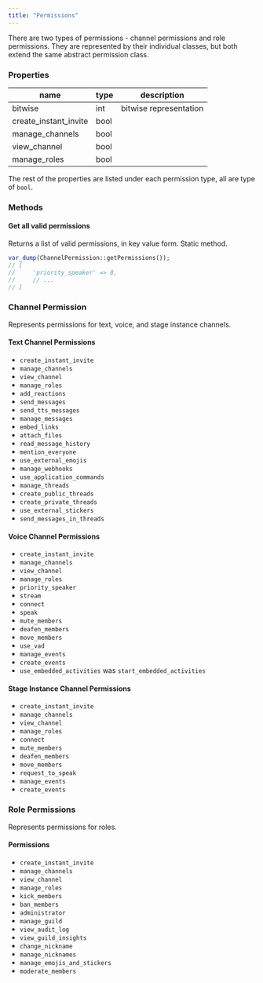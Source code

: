 ```yaml
---
title: "Permissions"
---
```


There are two types of permissions - channel permissions and role permissions. They are represented by their individual classes, but both extend the same abstract permission class.

### Properties

| name                    | type | description            |
| ----------------------- | ---- | ---------------------- |
| bitwise                 | int  | bitwise representation |
| create\_instant\_invite | bool |                        |
| manage\_channels        | bool |                        |
| view\_channel           | bool |                        |
| manage\_roles           | bool |                        |

The rest of the properties are listed under each permission type, all are type of `bool`.

### Methods

#### Get all valid permissions

Returns a list of valid permissions, in key value form. Static method.

```php
var_dump(ChannelPermission::getPermissions());
// [
//     'priority_speaker' => 8,
//     // ...
// ]
```

### Channel Permission

Represents permissions for text, voice, and stage instance channels.

#### Text Channel Permissions

- `create_instant_invite`
- `manage_channels`
- `view_channel`
- `manage_roles`
- `add_reactions`
- `send_messages`
- `send_tts_messages`
- `manage_messages`
- `embed_links`
- `attach_files`
- `read_message_history`
- `mention_everyone`
- `use_external_emojis`
- `manage_webhooks`
- `use_application_commands`
- `manage_threads`
- `create_public_threads`
- `create_private_threads`
- `use_external_stickers`
- `send_messages_in_threads`

#### Voice Channel Permissions

- `create_instant_invite`
- `manage_channels`
- `view_channel`
- `manage_roles`
- `priority_speaker`
- `stream`
- `connect`
- `speak`
- `mute_members`
- `deafen_members`
- `move_members`
- `use_vad`
- `manage_events`
- `create_events`
- `use_embedded_activities` was `start_embedded_activities`

#### Stage Instance Channel Permissions

- `create_instant_invite`
- `manage_channels`
- `view_channel`
- `manage_roles`
- `connect`
- `mute_members`
- `deafen_members`
- `move_members`
- `request_to_speak`
- `manage_events`
- `create_events`

### Role Permissions

Represents permissions for roles.

#### Permissions

- `create_instant_invite`
- `manage_channels`
- `view_channel`
- `manage_roles`
- `kick_members`
- `ban_members`
- `administrator`
- `manage_guild`
- `view_audit_log`
- `view_guild_insights`
- `change_nickname`
- `manage_nicknames`
- `manage_emojis_and_stickers`
- `moderate_members`
